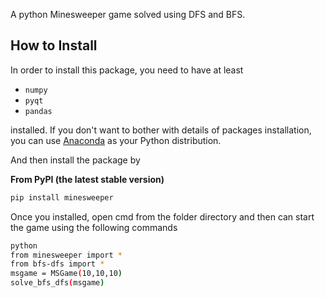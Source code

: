 
A python Minesweeper game solved using DFS and BFS.


## How to Install

In order to install this package, you need to have at least

+   `numpy`
+   `pyqt`
+   `pandas`

installed. If you don't want to bother with details of packages installation,
you can use [Anaconda](https://anaconda.org/) as your Python distribution.

And then install the package by

__From PyPI (the latest stable version)__

```bash
pip install minesweeper
```

Once you installed, open cmd from the folder directory 
and then can start the game using the following commands

```bash
python
from minesweeper import *
from bfs-dfs import *
msgame = MSGame(10,10,10)
solve_bfs_dfs(msgame)
```


